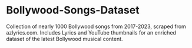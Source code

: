 # Bollywood-Songs-Dataset
Collection of nearly 1000 Bollywood songs from 2017-2023, scraped from azlyrics.com. Includes Lyrics and YouTube thumbnails for an enriched dataset of the latest Bollywood musical content.
